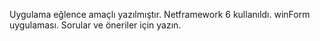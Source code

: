 Uygulama eğlence amaçlı yazılmıştır.
Netframework 6 kullanıldı.
winForm uygulaması.
Sorular ve öneriler için yazın.
